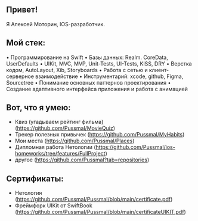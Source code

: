 ## **Привет!**
Я Алексей Моторин, IOS-разработчик.

## **Мой стек:**
•	Программирование на Swift
•	Базы данных: Realm. CoreData, UserDefaults
•	UIKit, MVC, MVP, Unit-Tests, UI-Tests, KISS, DRY
•	Верстка кодом, AutoLayout, Xib, Storyboards
•	Работа с сетью и клиент-серверное взаимодействие 
•	Инструментарий: xcode, github, Figma, Sourcetree
•	Понимание основных паттернов проектирования
•	Создание адаптивного интерфейса приложения и работа с анимацией

## **Вот, что я умею:**
* Квиз (угадываем рейтинг фильма) (https://github.com/Pussmal/MovieQuiz)
* Трекер полезных привычек (https://github.com/Pussmal/MyHabits)
* Мои места (https://github.com/Pussmal/Places)
* Дипломная работа Нетологии (https://github.com/Pussmal/ios-homeworks/tree/features/FullProject)
* другое (https://github.com/Pussmal?tab=repositories)

## **Сертификаты:**
* Нетология (https://github.com/Pussmal/Pussmal/blob/main/certificate.pdf)
* Фреймфорк UIKit от SwiftBook (https://github.com/Pussmal/Pussmal/blob/main/certificateUIKIT.pdf)
